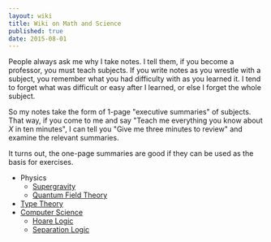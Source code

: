 ```yaml
---
layout: wiki
title: Wiki on Math and Science
published: true
date: 2015-08-01
---
```


People always ask me why I take notes. I tell them, if you become a
professor, you must teach subjects. If you write notes as you wrestle
with a subject, you remember what you had difficulty with as you learned
it. I tend to forget what was difficult or easy after I learned, or else
I forget the whole subject.

So my notes take the form of 1-page "executive summaries" of
subjects. That way, if you come to me and say "Teach me everything you
know about *X* in ten minutes", I can tell you "Give me three minutes to
review" and examine the relevant summaries.

It turns out, the one-page summaries are good if they can be used as the
basis for exercises.

- Physics
  - [Supergravity](./sugra/)
  - [Quantum Field Theory](./qft/)
- [Type Theory](./type-theory/)
- [Computer Science](./comp-sci/)
  - [Hoare Logic](./comp-sci/hoare-logic/)
  - [Separation Logic](./comp-sci/separation-logic/)